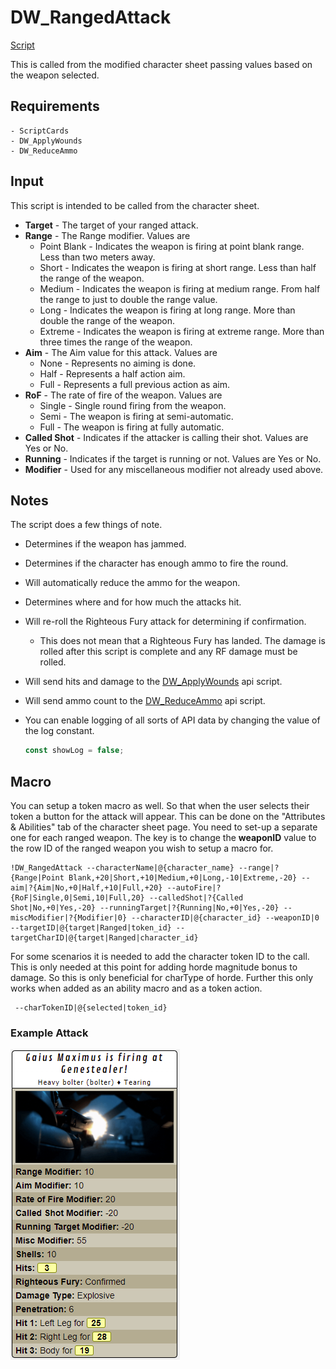 # DW_RangedAttack

[Script](../scripts/DW_RangedAttack.js)

This is called from the modified character sheet passing values based on the weapon selected.

## Requirements

    - ScriptCards
    - DW_ApplyWounds
    - DW_ReduceAmmo

## Input

This script is intended to be called from the character sheet.

* **Target** - The target of your ranged attack.
* **Range** - The Range modifier.   Values are
  * Point Blank - Indicates the weapon is firing at point blank range.  Less than two meters away.
  * Short - Indicates the weapon is firing at short range.   Less than half the range of the weapon.
  * Medium - Indicates the weapon is firing at medium range.   From half the range to just to double the range value.
  * Long - Indicates the weapon is firing at long range.   More than double the range of the weapon.
  * Extreme - Indicates the weapon is firing at extreme range.   More than three times the range of the weapon.
* **Aim** - The Aim value for this attack.   Values are
  * None - Represents no aiming is done.
  * Half - Represents a half action aim.
  * Full - Represents a full previous action as aim.
* **RoF** - The rate of fire of the weapon. Values are
  * Single - Single round firing from the weapon.
  * Semi - The weapon is firing at semi-automatic.
  * Full - The weapon is firing at fully automatic.
* **Called Shot** - Indicates if the attacker is calling their shot.  Values are Yes or No.
* **Running** - Indicates if the target is running or not.  Values are Yes or No.
* **Modifier** - Used for any miscellaneous modifier not already used above.

## Notes

The script does a few things of note.

* Determines if the weapon has jammed.
* Determines if the character has enough ammo to fire the round.
* Will automatically reduce the ammo for the weapon.
* Determines where and for how much the attacks hit.
* Will re-roll the Righteous Fury attack for determining if confirmation.
  * This does not mean that a Righteous Fury has landed.   The damage is rolled after this script is complete and any RF damage must be rolled.
* Will send hits and damage to the [DW_ApplyWounds](applywounds.md) api script.
* Will send ammo count to the [DW_ReduceAmmo](reduceammo.md) api script.
* You can enable logging of all sorts of API data by changing the value of the log constant.

    ```javascript
    const showLog = false;
    ```

## Macro

You can setup a token macro as well.   So that when the user selects their token a button for the attack will appear.  This can be done on the "Attributes & Abilities" tab of the character sheet page.   You need to set-up a separate one for each ranged weapon.  The key is to change the **weaponID** value to the row ID of the ranged weapon you wish to setup a macro for.

```
!DW_RangedAttack --characterName|@{character_name} --range|?{Range|Point Blank,+20|Short,+10|Medium,+0|Long,-10|Extreme,-20} --aim|?{Aim|No,+0|Half,+10|Full,+20} --autoFire|?{RoF|Single,0|Semi,10|Full,20} --calledShot|?{Called Shot|No,+0|Yes,-20} --runningTarget|?{Running|No,+0|Yes,-20} --miscModifier|?{Modifier|0} --characterID|@{character_id} --weaponID|0 --targetID|@{target|Ranged|token_id} --targetCharID|@{target|Ranged|character_id}
```

For some scenarios it is needed to add the character token ID to the call.   This is only needed at this point for adding horde magnitude bonus to damage.   So this is only beneficial for charType of horde.  Further this only works when added as an ability macro and as a token action.

```
 --charTokenID|@{selected|token_id}
```

### Example Attack

![ranged](images/ranged.png)
